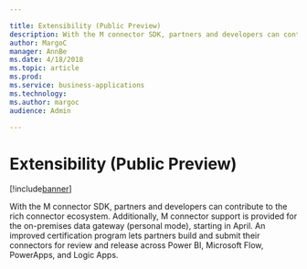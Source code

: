 ```yaml
---

title: Extensibility (Public Preview)
description: With the M connector SDK, partners and developers can contribute to the rich connector ecosystem.
author: MargoC
manager: AnnBe
ms.date: 4/18/2018
ms.topic: article
ms.prod: 
ms.service: business-applications
ms.technology: 
ms.author: margoc
audience: Admin

---
```

#  Extensibility (Public Preview)




[!include[banner](../../includes/banner.md)]

With the M connector SDK, partners and developers can contribute to the rich
connector ecosystem. Additionally, M connector support is provided for the
on-premises data gateway (personal mode), starting in April. An improved
certification program lets partners build and submit their connectors for review
and release across Power BI, Microsoft Flow, PowerApps, and Logic Apps.
